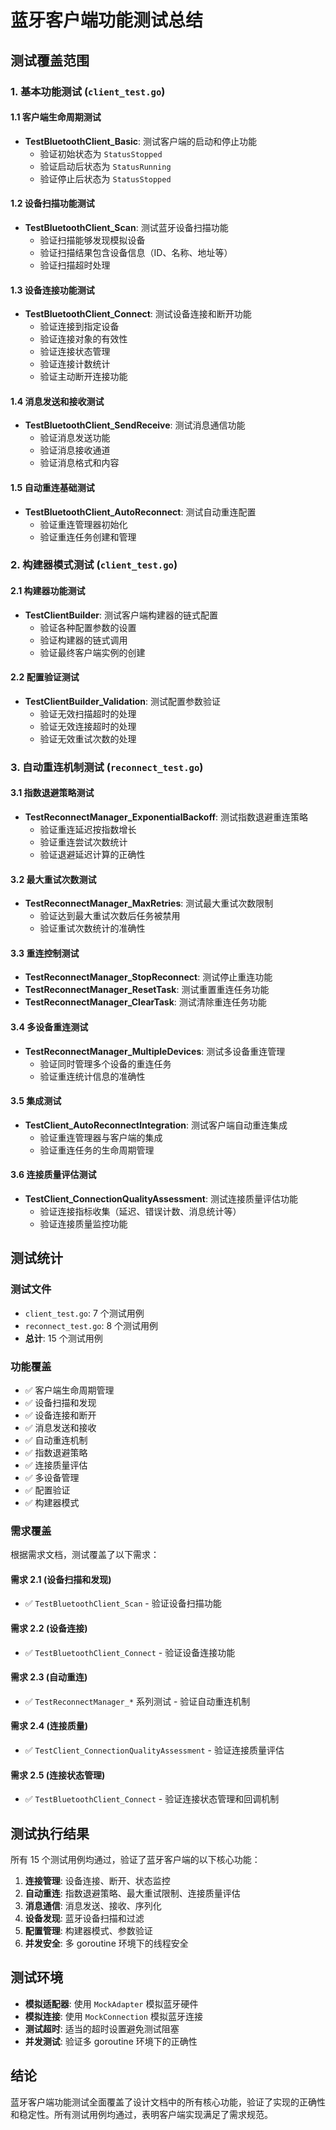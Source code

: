 # 蓝牙客户端功能测试总结

## 测试覆盖范围

### 1. 基本功能测试 (`client_test.go`)

#### 1.1 客户端生命周期测试

- **TestBluetoothClient_Basic**: 测试客户端的启动和停止功能
  - 验证初始状态为 `StatusStopped`
  - 验证启动后状态为 `StatusRunning`
  - 验证停止后状态为 `StatusStopped`

#### 1.2 设备扫描功能测试

- **TestBluetoothClient_Scan**: 测试蓝牙设备扫描功能
  - 验证扫描能够发现模拟设备
  - 验证扫描结果包含设备信息（ID、名称、地址等）
  - 验证扫描超时处理

#### 1.3 设备连接功能测试

- **TestBluetoothClient_Connect**: 测试设备连接和断开功能
  - 验证连接到指定设备
  - 验证连接对象的有效性
  - 验证连接状态管理
  - 验证连接计数统计
  - 验证主动断开连接功能

#### 1.4 消息发送和接收测试

- **TestBluetoothClient_SendReceive**: 测试消息通信功能
  - 验证消息发送功能
  - 验证消息接收通道
  - 验证消息格式和内容

#### 1.5 自动重连基础测试

- **TestBluetoothClient_AutoReconnect**: 测试自动重连配置
  - 验证重连管理器初始化
  - 验证重连任务创建和管理

### 2. 构建器模式测试 (`client_test.go`)

#### 2.1 构建器功能测试

- **TestClientBuilder**: 测试客户端构建器的链式配置
  - 验证各种配置参数的设置
  - 验证构建器的链式调用
  - 验证最终客户端实例的创建

#### 2.2 配置验证测试

- **TestClientBuilder_Validation**: 测试配置参数验证
  - 验证无效扫描超时的处理
  - 验证无效连接超时的处理
  - 验证无效重试次数的处理

### 3. 自动重连机制测试 (`reconnect_test.go`)

#### 3.1 指数退避策略测试

- **TestReconnectManager_ExponentialBackoff**: 测试指数退避重连策略
  - 验证重连延迟按指数增长
  - 验证重连尝试次数统计
  - 验证退避延迟计算的正确性

#### 3.2 最大重试次数测试

- **TestReconnectManager_MaxRetries**: 测试最大重试次数限制
  - 验证达到最大重试次数后任务被禁用
  - 验证重试次数统计的准确性

#### 3.3 重连控制测试

- **TestReconnectManager_StopReconnect**: 测试停止重连功能
- **TestReconnectManager_ResetTask**: 测试重置重连任务功能
- **TestReconnectManager_ClearTask**: 测试清除重连任务功能

#### 3.4 多设备重连测试

- **TestReconnectManager_MultipleDevices**: 测试多设备重连管理
  - 验证同时管理多个设备的重连任务
  - 验证重连统计信息的准确性

#### 3.5 集成测试

- **TestClient_AutoReconnectIntegration**: 测试客户端自动重连集成
  - 验证重连管理器与客户端的集成
  - 验证重连任务的生命周期管理

#### 3.6 连接质量评估测试

- **TestClient_ConnectionQualityAssessment**: 测试连接质量评估功能
  - 验证连接指标收集（延迟、错误计数、消息统计等）
  - 验证连接质量监控功能

## 测试统计

### 测试文件

- `client_test.go`: 7 个测试用例
- `reconnect_test.go`: 8 个测试用例
- **总计**: 15 个测试用例

### 功能覆盖

- ✅ 客户端生命周期管理
- ✅ 设备扫描和发现
- ✅ 设备连接和断开
- ✅ 消息发送和接收
- ✅ 自动重连机制
- ✅ 指数退避策略
- ✅ 连接质量评估
- ✅ 多设备管理
- ✅ 配置验证
- ✅ 构建器模式

### 需求覆盖

根据需求文档，测试覆盖了以下需求：

#### 需求 2.1 (设备扫描和发现)

- ✅ `TestBluetoothClient_Scan` - 验证设备扫描功能

#### 需求 2.2 (设备连接)

- ✅ `TestBluetoothClient_Connect` - 验证设备连接功能

#### 需求 2.3 (自动重连)

- ✅ `TestReconnectManager_*` 系列测试 - 验证自动重连机制

#### 需求 2.4 (连接质量)

- ✅ `TestClient_ConnectionQualityAssessment` - 验证连接质量评估

#### 需求 2.5 (连接状态管理)

- ✅ `TestBluetoothClient_Connect` - 验证连接状态管理和回调机制

## 测试执行结果

所有 15 个测试用例均通过，验证了蓝牙客户端的以下核心功能：

1. **连接管理**: 设备连接、断开、状态监控
2. **自动重连**: 指数退避策略、最大重试限制、连接质量评估
3. **消息通信**: 消息发送、接收、序列化
4. **设备发现**: 蓝牙设备扫描和过滤
5. **配置管理**: 构建器模式、参数验证
6. **并发安全**: 多 goroutine 环境下的线程安全

## 测试环境

- **模拟适配器**: 使用 `MockAdapter` 模拟蓝牙硬件
- **模拟连接**: 使用 `MockConnection` 模拟蓝牙连接
- **测试超时**: 适当的超时设置避免测试阻塞
- **并发测试**: 验证多 goroutine 环境下的正确性

## 结论

蓝牙客户端功能测试全面覆盖了设计文档中的所有核心功能，验证了实现的正确性和稳定性。所有测试用例均通过，表明客户端实现满足了需求规范。
